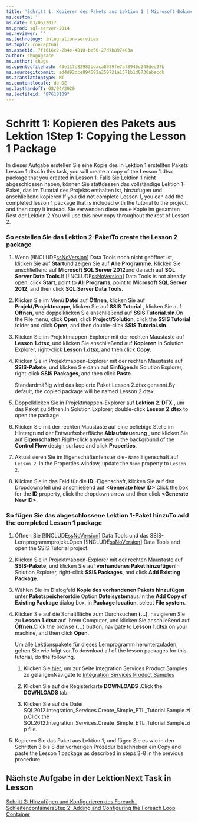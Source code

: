 ```yaml
---
title: 'Schritt 1: Kopieren des Pakets aus Lektion 1 | Microsoft-Dokumentation'
ms.custom: ''
ms.date: 03/06/2017
ms.prod: sql-server-2014
ms.reviewer: ''
ms.technology: integration-services
ms.topic: conceptual
ms.assetid: 7f1616c2-2b4e-4010-be50-27d7b897403a
author: chugugrace
ms.author: chugu
ms.openlocfilehash: 43e117d82983bdaca8959fe7af8940d248ded97b
ms.sourcegitcommit: ad4d92dce894592a259721a1571b1d8736abacdb
ms.translationtype: MT
ms.contentlocale: de-DE
ms.lasthandoff: 08/04/2020
ms.locfileid: "87618109"
---
```

# <a name="step-1-copying-the-lesson-1-package"></a><span data-ttu-id="b82e7-102">Schritt 1: Kopieren des Pakets aus Lektion 1</span><span class="sxs-lookup"><span data-stu-id="b82e7-102">Step 1: Copying the Lesson 1 Package</span></span>
  <span data-ttu-id="b82e7-103">In dieser Aufgabe erstellen Sie eine Kopie des in Lektion 1 erstellten Pakets Lesson 1.dtsx.</span><span class="sxs-lookup"><span data-stu-id="b82e7-103">In this task, you will create a copy of the Lesson 1.dtsx package that you created in Lesson 1.</span></span> <span data-ttu-id="b82e7-104">Falls Sie Lektion 1 nicht abgeschlossen haben, können Sie stattdessen das vollständige Lektion 1-Paket, das im Tutorial des Projekts enthalten ist, hinzufügen und anschließend kopieren.</span><span class="sxs-lookup"><span data-stu-id="b82e7-104">If you did not complete Lesson 1, you can add the completed lesson 1 package that is included with the tutorial to the project, and then copy it instead.</span></span> <span data-ttu-id="b82e7-105">Sie verwenden diese neue Kopie im gesamten Rest der Lektion 2.</span><span class="sxs-lookup"><span data-stu-id="b82e7-105">You will use this new copy throughout the rest of Lesson 2.</span></span>  
  
### <a name="to-create-the-lesson-2-package"></a><span data-ttu-id="b82e7-106">So erstellen Sie das Lektion 2-Paket</span><span class="sxs-lookup"><span data-stu-id="b82e7-106">To create the Lesson 2 package</span></span>  
  
1.  <span data-ttu-id="b82e7-107">Wenn [!INCLUDE[ssNoVersion](../includes/ssnoversion-md.md)] Data Tools noch nicht geöffnet ist, klicken Sie auf **Start**und zeigen Sie auf **Alle Programme**. Klicken Sie anschließend auf **Microsoft SQL Server 2012**und danach auf **SQL Server Data Tools**.</span><span class="sxs-lookup"><span data-stu-id="b82e7-107">If [!INCLUDE[ssNoVersion](../includes/ssnoversion-md.md)] Data Tools is not already open, click **Start**, point to **All Programs**, point to **Microsoft SQL Server 2012**, and then click **SQL Server Data Tools**.</span></span>  
  
2.  <span data-ttu-id="b82e7-108">Klicken Sie im Menü **Datei** auf **Öffnen**, klicken Sie auf **Projekt/Projektmappe**, klicken Sie auf **SSIS Tutorial** , klicken Sie auf **Öffnen**, und doppelklicken Sie anschließend auf **SSIS Tutorial.sln**.</span><span class="sxs-lookup"><span data-stu-id="b82e7-108">On the **File** menu, click **Open**, click **Project/Solution**, click the **SSIS Tutorial** folder and click **Open**, and then double-click **SSIS Tutorial.sln**.</span></span>  
  
3.  <span data-ttu-id="b82e7-109">Klicken Sie im Projektmappen-Explorer mit der rechten Maustaste auf **Lesson 1.dtsx**, und klicken Sie anschließend auf **Kopieren**.</span><span class="sxs-lookup"><span data-stu-id="b82e7-109">In Solution Explorer, right-click **Lesson 1.dtsx**, and then click **Copy**.</span></span>  
  
4.  <span data-ttu-id="b82e7-110">Klicken Sie in Projektmappen-Explorer mit der rechten Maustaste auf **SSIS-Pakete**, und klicken Sie dann auf **Einfügen**.</span><span class="sxs-lookup"><span data-stu-id="b82e7-110">In Solution Explorer, right-click **SSIS Packages**, and then click **Paste**.</span></span>  
  
     <span data-ttu-id="b82e7-111">Standardmäßig wird das kopierte Paket Lesson 2.dtsx genannt.</span><span class="sxs-lookup"><span data-stu-id="b82e7-111">By default, the copied package will be named Lesson 2.dtsx.</span></span>  
  
5.  <span data-ttu-id="b82e7-112">Doppelklicken Sie in Projektmappen-Explorer auf **Lektion 2. DTX** , um das Paket zu öffnen.</span><span class="sxs-lookup"><span data-stu-id="b82e7-112">In Solution Explorer, double-click **Lesson 2.dtsx** to open the package</span></span>  
  
6.  <span data-ttu-id="b82e7-113">Klicken Sie mit der rechten Maustaste auf eine beliebige Stelle im Hintergrund der Entwurfsoberfläche **Ablaufsteuerung** , und klicken Sie auf **Eigenschaften**.</span><span class="sxs-lookup"><span data-stu-id="b82e7-113">Right-click anywhere in the background of the **Control Flow** design surface and click **Properties**.</span></span>  
  
7.  <span data-ttu-id="b82e7-114">Aktualisieren Sie im Eigenschaftenfenster die- `Name` Eigenschaft auf `Lesson 2` .</span><span class="sxs-lookup"><span data-stu-id="b82e7-114">In the Properties window, update the `Name` property to `Lesson 2`.</span></span>  
  
8.  <span data-ttu-id="b82e7-115">Klicken Sie in das Feld für die **ID** -Eigenschaft, klicken Sie auf den Dropdownpfeil und anschließend auf **\<Generate New ID>**.</span><span class="sxs-lookup"><span data-stu-id="b82e7-115">Click the box for the **ID** property, click the dropdown arrow and then click **\<Generate New ID>**.</span></span>  
  
### <a name="to-add-the-completed-lesson-1-package"></a><span data-ttu-id="b82e7-116">So fügen Sie das abgeschlossene Lektion 1-Paket hinzu</span><span class="sxs-lookup"><span data-stu-id="b82e7-116">To add the completed Lesson 1 package</span></span>  
  
1.  <span data-ttu-id="b82e7-117">Öffnen Sie [!INCLUDE[ssNoVersion](../includes/ssnoversion-md.md)] Data Tools und das SSIS-Lernprogrammprojekt.</span><span class="sxs-lookup"><span data-stu-id="b82e7-117">Open [!INCLUDE[ssNoVersion](../includes/ssnoversion-md.md)] Data Tools and open the SSIS Tutorial project.</span></span>  
  
2.  <span data-ttu-id="b82e7-118">Klicken Sie in Projektmappen-Explorer mit der rechten Maustaste auf **SSIS-Pakete**, und klicken Sie auf **vorhandenes Paket hinzufügen**</span><span class="sxs-lookup"><span data-stu-id="b82e7-118">In Solution Explorer, right-click **SSIS Packages**, and click **Add Existing Package**.</span></span>  
  
3.  <span data-ttu-id="b82e7-119">Wählen Sie im Dialogfeld **Kopie des vorhandenen Pakets hinzufügen** unter **Paketspeicherort**die Option **Dateisystem**aus.</span><span class="sxs-lookup"><span data-stu-id="b82e7-119">In the **Add Copy of Existing Package** dialog box, in **Package location**, select **File system**.</span></span>  
  
4.  <span data-ttu-id="b82e7-120">Klicken Sie auf die Schaltfläche zum Durchsuchen **(…)**, navigieren Sie zu **Lesson 1.dtsx** auf Ihrem Computer, und klicken Sie anschließend auf **Öffnen**.</span><span class="sxs-lookup"><span data-stu-id="b82e7-120">Click the browse **(...)** button, navigate to **Lesson 1.dtsx** on your machine, and then click **Open**.</span></span>  
  
     <span data-ttu-id="b82e7-121">Um alle Lektionspakete für dieses Lernprogramm herunterzuladen, gehen Sie wie folgt vor.</span><span class="sxs-lookup"><span data-stu-id="b82e7-121">To download all of the lesson packages for this tutorial, do the following.</span></span>  
  
    1.  <span data-ttu-id="b82e7-122">Klicken Sie [hier](https://go.microsoft.com/fwlink/?LinkId=275027), um zur Seite Integration Services Product Samples zu gelangen</span><span class="sxs-lookup"><span data-stu-id="b82e7-122">Navigate to [Integration Services Product Samples](https://go.microsoft.com/fwlink/?LinkId=275027)</span></span>  
  
    2.  <span data-ttu-id="b82e7-123">Klicken Sie auf die Registerkarte **DOWNLOADS** .</span><span class="sxs-lookup"><span data-stu-id="b82e7-123">Click the **DOWNLOADS** tab.</span></span>  
  
    3.  <span data-ttu-id="b82e7-124">Klicken Sie auf die Datei SQL2012.Integration_Services.Create_Simple_ETL_Tutorial.Sample.zip.</span><span class="sxs-lookup"><span data-stu-id="b82e7-124">Click the SQL2012.Integration_Services.Create_Simple_ETL_Tutorial.Sample.zip file.</span></span>  
  
5.  <span data-ttu-id="b82e7-125">Kopieren Sie das Paket aus Lektion 1, und fügen Sie es wie in den Schritten 3 bis 8 der vorherigen Prozedur beschrieben ein.</span><span class="sxs-lookup"><span data-stu-id="b82e7-125">Copy and paste the Lesson 1 package as described in steps 3-8 in the previous procedure.</span></span>  
  
## <a name="next-task-in-lesson"></a><span data-ttu-id="b82e7-126">Nächste Aufgabe in der Lektion</span><span class="sxs-lookup"><span data-stu-id="b82e7-126">Next Task in Lesson</span></span>  
 [<span data-ttu-id="b82e7-127">Schritt 2: Hinzufügen und Konfigurieren des Foreach-Schleifencontainers</span><span class="sxs-lookup"><span data-stu-id="b82e7-127">Step 2: Adding and Configuring the Foreach Loop Container</span></span>](lesson-2-2-adding-and-configuring-the-foreach-loop-container.md)  
  
  
